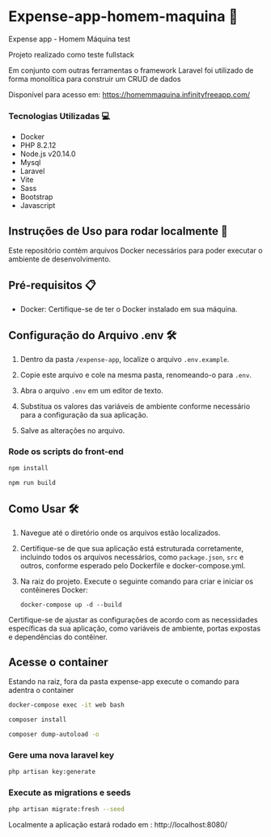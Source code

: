 # Expense-app-homem-maquina 🚀
Expense app - Homem Máquina test

Projeto realizado como teste fullstack

Em conjunto com outras ferramentas o framework Laravel foi utilizado de forma monolítica para construir um CRUD de dados

<p>Disponível para acesso em: <a href="https://homemmaquina.infinityfreeapp.com/" target="_blank">https://homemmaquina.infinityfreeapp.com/</a></p>

### Tecnologias Utilizadas 💻

- Docker
- PHP 8.2.12
- Node.js v20.14.0
- Mysql
- Laravel
- Vite
- Sass
- Bootstrap
- Javascript

## Instruções de Uso para rodar localmente 🚀

Este repositório contém arquivos Docker necessários para poder executar o ambiente de desenvolvimento.

## Pré-requisitos 📋

- Docker: Certifique-se de ter o Docker instalado em sua máquina. 


## Configuração do Arquivo .env 🛠️

1. Dentro da pasta `/expense-app`, localize o arquivo `.env.example`.

2. Copie este arquivo e cole na mesma pasta, renomeando-o para `.env`.

3. Abra o arquivo `.env` em um editor de texto.

4. Substitua os valores das variáveis de ambiente conforme necessário para a configuração da sua aplicação.

5. Salve as alterações no arquivo.

### Rode os scripts do front-end 
```bash
npm install

npm run build
```

## Como Usar 🛠️

1. Navegue até o diretório onde os arquivos estão localizados.

2. Certifique-se de que sua aplicação está estruturada corretamente, incluindo todos os arquivos necessários, como `package.json`, `src` e outros, conforme esperado pelo Dockerfile e docker-compose.yml.

3. Na raiz do projeto. Execute o seguinte comando para criar e iniciar os contêineres Docker:

    ```
    docker-compose up -d --build
    ```

Certifique-se de ajustar as configurações de acordo com as necessidades específicas da sua aplicação, como variáveis de ambiente, portas expostas e dependências do contêiner.

## Acesse o container
Estando na raiz, fora da pasta expense-app execute o comando para adentra o container

```bash
docker-compose exec -it web bash
```

```bash
composer install

composer dump-autoload -o
```

### Gere uma nova laravel key
```bash
php artisan key:generate
```
### Execute as migrations e seeds
```bash
php artisan migrate:fresh --seed
```

Localmente a aplicação estará rodado em : http://localhost:8080/